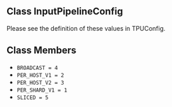 ## Class InputPipelineConfig

Please see the definition of these values in TPUConfig.
## Class Members
- `BROADCAST = 4`
- `PER_HOST_V1 = 2`
- `PER_HOST_V2 = 3`
- `PER_SHARD_V1 = 1`
- `SLICED = 5`
